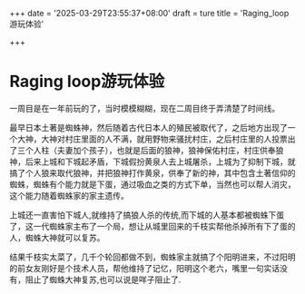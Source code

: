 +++
date = '2025-03-29T23:55:37+08:00'
draft = ture
title = 'Raging_loop游玩体验'

+++

# Raging loop游玩体验

一周目是在一年前玩的了，当时模模糊糊，现在二周目终于弄清楚了时间线。

最早日本土著是蜘蛛神，然后随着古代日本人的殖民被取代了，之后地方出现了一个大神，大神对村庄里面的人不满，就用野物来骚扰村庄，之后村庄里的人投票出了三个人柱（夫妻加个孩子），也就是后面的狼神，狼神保佑村庄，村庄供奉狼神，后来上城和下城起矛盾，下城假扮黄泉人去上城屠杀，上城为了抑制下城，就搞了个人狼来取代狼神，并把狼神打作黄泉，供奉了新的神，其中包含土著信仰的蜘蛛，蜘蛛有个能力就是下蛋，通过吸血之类的方式下单，当然也可以帮人消灾，这个能力随着蜘蛛家的家主遗传。

上城还一直害怕下城人,就维持了搞狼人杀的传统,而下城的人基本都被蜘蛛下蛋了，这一代蜘蛛家主布了一个局，想让从城里回来的千枝实帮他杀掉所有下了蛋的人，蜘蛛大神就可以复苏。

结果千枝实太菜了，几千个轮回都做不到，蜘蛛家主就搞了个阳明进来，不过阳明的前女友刚好是个技术人员，帮他维持了记忆，阳明这个老六，嘴里一句实话没有，阻止了蜘蛛大神复苏,也可以说是咩子阻止了.
